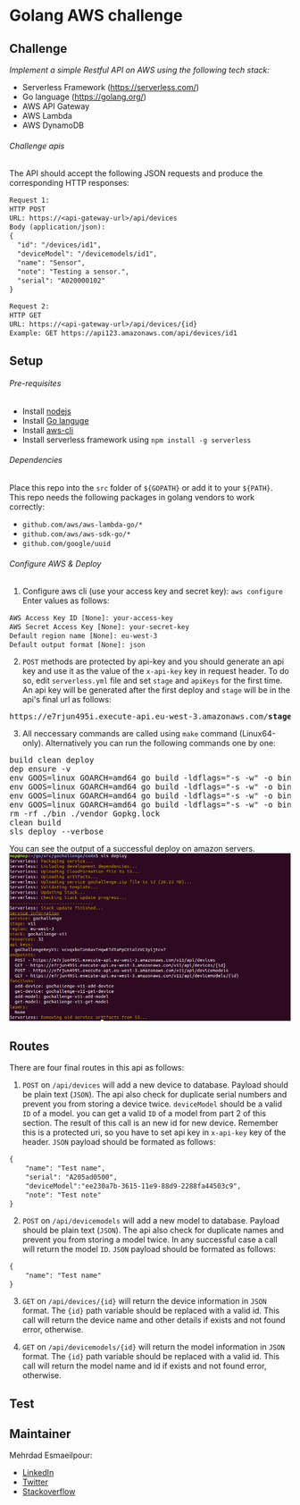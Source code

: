 # Golang AWS challenge

## Challenge
*Implement a simple Restful API on AWS using the following tech stack:*
- Serverless Framework (https://serverless.com/) 
- Go language (https://golang.org/) 
- AWS API Gateway
- AWS Lambda
- AWS DynamoDB

###### Challenge apis
The API should accept the following JSON requests and produce the corresponding HTTP responses:
```
Request 1:
HTTP POST
URL: https://<api-gateway-url>/api/devices
Body (application/json):
{
  "id": "/devices/id1",
  "deviceModel": "/devicemodels/id1",
  "name": "Sensor",
  "note": "Testing a sensor.",
  "serial": "A020000102"
}
```

```
Request 2:
HTTP GET
URL: https://<api-gateway-url>/api/devices/{id}
Example: GET https://api123.amazonaws.com/api/devices/id1
```

## Setup
###### Pre-requisites
- Install [nodejs](https://nodejs.org/en/download/)
- Install [Go languge](https://golang.org/doc/install)
- Install [aws-cli](https://docs.aws.amazon.com/cli/latest/userguide/cli-chap-install.html)
- Install serverless framework using `npm install -g serverless`

###### Dependencies
Place this repo into the `src` folder of `${GOPATH}` or add it to your `${PATH}`. This repo needs the following packages in golang vendors to work correctly:
- `github.com/aws/aws-lambda-go/*`
- `github.com/aws/aws-sdk-go/*`
- `github.com/google/uuid`
###### Configure AWS & Deploy
1. Configure aws cli (use your access key and secret key):
`aws configure`
Enter values as follows:
```
AWS Access Key ID [None]: your-access-key
AWS Secret Access Key [None]: your-secret-key
Default region name [None]: eu-west-3
Default output format [None]: json
```

2. `POST` methods are protected by api-key and you should generate an api key and use it as the value of the `x-api-key` key in request header. To do so, edit `serverless.yml` file and set `stage` and `apiKeys` for the first time. An api key will be generated after the first deploy and `stage` will be in the api's final url as follows:
<pre>
https://e7rjun495i.execute-api.eu-west-3.amazonaws.com/<b>stage</b>/api/devices
</pre>

3. All neccessary commands are called using `make` command (Linux64-only). Alternatively you can run the following commands one by one:
<pre>
build clean deploy
dep ensure -v
env GOOS=linux GOARCH=amd64 go build -ldflags="-s -w" -o bin/addModel addModel/main.go
env GOOS=linux GOARCH=amd64 go build -ldflags="-s -w" -o bin/addDevice addDevice/main.go
env GOOS=linux GOARCH=amd64 go build -ldflags="-s -w" -o bin/getDevice getDevice/main.go
env GOOS=linux GOARCH=amd64 go build -ldflags="-s -w" -o bin/getModel getModel/main.go
rm -rf ./bin ./vendor Gopkg.lock
clean build
sls deploy --verbose
</pre>

You can see the output of a successful deploy on amazon servers.
![Terminal Output](img/terminal.png?raw=true "Terminal Output")

## Routes
There are four final routes in this api as follows:
1. `POST` on `/api/devices` will add a new device to database. Payload should be plain text (`JSON`). The api also check for duplicate serial numbers and prevent you from storing a device twice. `deviceModel` should be a valid `ID` of a model. you can get a valid `ID` of a model from part 2 of this section. The result of this call is an new id for new device. Remember this is a protected uri, so you have to set api key in `x-api-key` key of the header. `JSON` payload should be formated as follows:
```
{
	"name": "Test name",
	"serial": "A205ad0500",
	"deviceModel":"ee230a7b-3615-11e9-88d9-2288fa44503c9",
	"note": "Test note"
}
```

2. `POST` on `/api/devicemodels` will add a new model to database. Payload should be plain text (`JSON`). The api also check for duplicate names and prevent you from storing a model twice. In any successful case a call will return the model `ID`. `JSON` payload should be formated as follows:
```
{
	"name": "Test name"
}
```

3. `GET` on `/api/devices/{id}` will return the device information in `JSON` format. The `{id}` path variable should be replaced with a valid id. This call will return the device name and other details if exists and not found error, otherwise.

4. `GET` on `/api/devicemodels/{id}` will return the model information in `JSON` format. The `{id}` path variable should be replaced with a valid id. This call will return the model name and id if exists and not found error, otherwise.
## Test

## Maintainer
Mehrdad Esmaeilpour:
- [LinkedIn](https://www.linkedin.com/in/mehrdadep/)
- [Twitter](https://twitter.com/mehrdadep)
- [Stackoverflow](https://stackoverflow.com/users/8844510/mehrdadep)